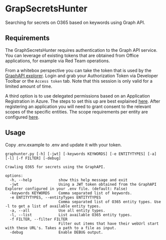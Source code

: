 # GrapSecretsHunter

Searching for secrets on O365 based on keywords using Graph API.

## Requirements

The GraphSecretsHunter requires authentication to the Graph API service. You can leverage of existing tokens that are obtained from Office applications, for example via Red Team operations.

From a whitebox perspective you can take the token that is used by the [GraphAPI explorer](https://developer.microsoft.com/en-us/graph/graph-explorer). Login and grab your Authorization Token via Developer Toolbar or the `Access token` tab. Note that this session is only valid for a limited amount of time.

A third option is to use delegated permissions based on an Application Registration in Azure. The steps to set this up are best explained [here]('https://learn.microsoft.com/en-us/graph/auth-register-app-v2'). After registering an application you will need to grant consent to the relevant scopes of the specific entities. The scope requirements per entity are configured [here]('graphunter/entities/types.py'). 

## Usage

Copy .env.example to .env and update it with your token.

```
graphunter.py [-h] [-jwt] [-keywords KEYWORDS] [-e ENTITYTYPES] [-a] [-l] [-f FILTER] [-debug]

Crawling O365 for secrets using the GraphAPI.

options:
  -h, --help            show this help message and exit
  -jwt                  Using a JWT token obtained from the GraphAPI Explorer configured in your .env file. (default: False)
  -keywords KEYWORDS    Comma separated list of keywords.
  -e ENTITYTYPES, --entityTypes ENTITYTYPES
                        Comma separated list of O365 entity types. Use -l to get a list of available entity types.
  -a, --all             Use all entity types.
  -l, --list            List available O365 entity types.
  -f FILTER, --filter FILTER
                        Filter out items that have their webUrl start with these URL's. Takes a path to a file as input.
  -debug                Enable DEBUG output.
```